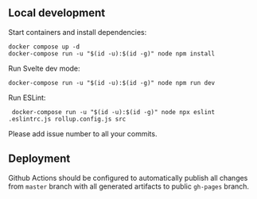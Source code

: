 ## Local development
Start containers and install dependencies:
```
docker compose up -d
docker-compose run -u "$(id -u):$(id -g)" node npm install
```

Run Svelte dev mode:
```
docker-compose run -u "$(id -u):$(id -g)" node npm run dev
```

Run ESLint:
```
 docker-compose run -u "$(id -u):$(id -g)" node npx eslint .eslintrc.js rollup.config.js src
```

Please add issue number to all your commits.

## Deployment
Github Actions should be configured to automatically publish all changes from `master` branch with all generated artifacts to public `gh-pages` branch.
